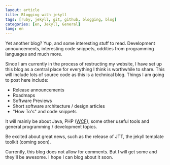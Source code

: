 ```yaml
---
layout: article
title: Blogging with jekyll
tags: [ruby, jekyll, git, github, blogging, blog]
categories: [en, Jekyll, General]
lang: en
---
```

Yet another blog? Yup, and some interesting stuff to read. Development announcements, interesting code 
snippets, oddities from programming languages and much more.

Since I am currently in the process of restructing my website, I have set up this blog as a central
place for everything I think is worthwhile to share. This will include lots of source code as
this is a technical blog. Things I am going to post here include:

* Release announcements
* Roadmaps
* Software Previews
* Short software architecture / design articles
* "How To's" and code snippets

It will mainly be about Java, PHP \([WCF](http://www.woltlab.com/wcf/)\), some other useful tools 
and general programming / development topics.

Be excited about great news, such as the release of JTT, the jekyll template toolkit (coming soon).


Currently, this blog does not allow for comments. But I will get some and they'll be awesome. I hope
I can blog about it soon.
